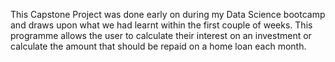 This Capstone Project was done early on during my Data Science bootcamp and draws upon what we had learnt within the first couple of weeks. 
This programme allows the user to calculate their interest on an investment or calculate the amount that should be repaid on a home loan each month. 
